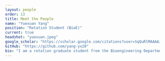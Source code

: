 ```yaml
---
layout: people
order: 13
title: Meet the People
name: "Yuexuan Yang"
position: "Rotation Student (BioE)"
current: true
headshot: "yuexuan.jpeg"
google_scholar: "https://scholar.google.com/citations?user=SqQuRlMAAAAJ&hl=zh-CN"
GitHub: "https://github.com/yang-yx20"
bio: "I am a rotation graduate student from the Bioengineering Department in the Qiu lab. I am really into the topic of intercellular communications and transcriptomics analysis. In the Qiu lab, I will primarily focus on developing an optics-free method for spatial transcriptomics analysis. Out of the lab, I enjoy hiking and watching movies."
---
```

